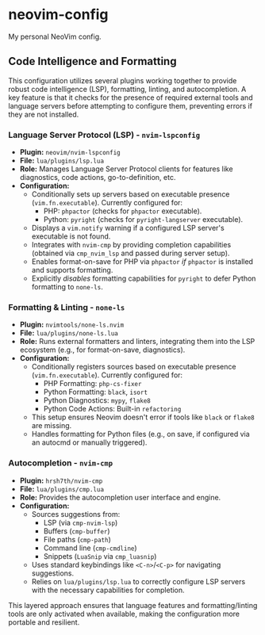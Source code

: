 # neovim-config
My personal NeoVim config.

## Code Intelligence and Formatting

This configuration utilizes several plugins working together to provide robust code intelligence (LSP), formatting, linting, and autocompletion. A key feature is that it checks for the presence of required external tools and language servers before attempting to configure them, preventing errors if they are not installed.

### Language Server Protocol (LSP) - `nvim-lspconfig`

*   **Plugin:** `neovim/nvim-lspconfig`
*   **File:** `lua/plugins/lsp.lua`
*   **Role:** Manages Language Server Protocol clients for features like diagnostics, code actions, go-to-definition, etc.
*   **Configuration:**
    *   Conditionally sets up servers based on executable presence (`vim.fn.executable`). Currently configured for:
        *   PHP: `phpactor` (checks for `phpactor` executable).
        *   Python: `pyright` (checks for `pyright-langserver` executable).
    *   Displays a `vim.notify` warning if a configured LSP server's executable is not found.
    *   Integrates with `nvim-cmp` by providing completion capabilities (obtained via `cmp_nvim_lsp` and passed during server setup).
    *   Enables format-on-save for PHP via `phpactor` *if* `phpactor` is installed and supports formatting.
    *   Explicitly *disables* formatting capabilities for `pyright` to defer Python formatting to `none-ls`.

### Formatting & Linting - `none-ls`

*   **Plugin:** `nvimtools/none-ls.nvim`
*   **File:** `lua/plugins/none-ls.lua`
*   **Role:** Runs external formatters and linters, integrating them into the LSP ecosystem (e.g., for format-on-save, diagnostics).
*   **Configuration:**
    *   Conditionally registers sources based on executable presence (`vim.fn.executable`). Currently configured for:
        *   PHP Formatting: `php-cs-fixer`
        *   Python Formatting: `black`, `isort`
        *   Python Diagnostics: `mypy`, `flake8`
        *   Python Code Actions: Built-in `refactoring`
    *   This setup ensures Neovim doesn't error if tools like `black` or `flake8` are missing.
    *   Handles formatting for Python files (e.g., on save, if configured via an autocmd or manually triggered).

### Autocompletion - `nvim-cmp`

*   **Plugin:** `hrsh7th/nvim-cmp`
*   **File:** `lua/plugins/cmp.lua`
*   **Role:** Provides the autocompletion user interface and engine.
*   **Configuration:**
    *   Sources suggestions from:
        *   LSP (via `cmp-nvim-lsp`)
        *   Buffers (`cmp-buffer`)
        *   File paths (`cmp-path`)
        *   Command line (`cmp-cmdline`)
        *   Snippets (`LuaSnip` via `cmp_luasnip`)
    *   Uses standard keybindings like `<C-n>`/`<C-p>` for navigating suggestions.
    *   Relies on `lua/plugins/lsp.lua` to correctly configure LSP servers with the necessary capabilities for completion.

This layered approach ensures that language features and formatting/linting tools are only activated when available, making the configuration more portable and resilient.
